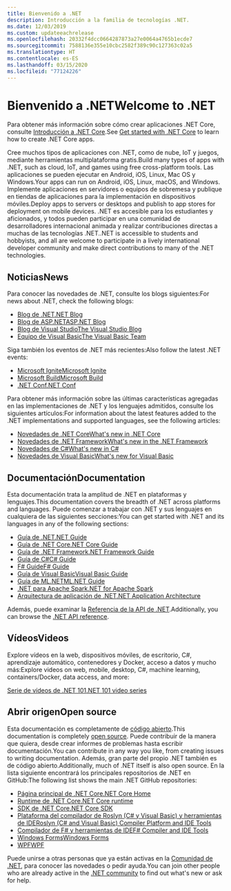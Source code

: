 ```yaml
---
title: Bienvenido a .NET
description: Introducción a la familia de tecnologías .NET.
ms.date: 12/03/2019
ms.custom: updateeachrelease
ms.openlocfilehash: 20332f4dcc0664287873a27e0064a4765b1ecde7
ms.sourcegitcommit: 7588136e355e10cbc2582f389c90c127363c02a5
ms.translationtype: HT
ms.contentlocale: es-ES
ms.lasthandoff: 03/15/2020
ms.locfileid: "77124226"
---
```

# <a name="welcome-to-net"></a><span data-ttu-id="2e8e7-103">Bienvenido a .NET</span><span class="sxs-lookup"><span data-stu-id="2e8e7-103">Welcome to .NET</span></span>

<span data-ttu-id="2e8e7-104">Para obtener más información sobre cómo crear aplicaciones .NET Core, consulte [Introducción a .NET Core](core/get-started.md).</span><span class="sxs-lookup"><span data-stu-id="2e8e7-104">See [Get started with .NET Core](core/get-started.md) to learn how to create .NET Core apps.</span></span>

<span data-ttu-id="2e8e7-105">Cree muchos tipos de aplicaciones con .NET, como de nube, IoT y juegos, mediante herramientas multiplataforma gratis.</span><span class="sxs-lookup"><span data-stu-id="2e8e7-105">Build many types of apps with .NET, such as cloud, IoT, and games using free cross-platform tools.</span></span> <span data-ttu-id="2e8e7-106">Las aplicaciones se pueden ejecutar en Android, iOS, Linux, Mac OS y Windows.</span><span class="sxs-lookup"><span data-stu-id="2e8e7-106">Your apps can run on Android, iOS, Linux, macOS, and Windows.</span></span> <span data-ttu-id="2e8e7-107">Implemente aplicaciones en servidores o equipos de sobremesa y publique en tiendas de aplicaciones para la implementación en dispositivos móviles.</span><span class="sxs-lookup"><span data-stu-id="2e8e7-107">Deploy apps to servers or desktops and publish to app stores for deployment on mobile devices.</span></span> <span data-ttu-id="2e8e7-108">.NET es accesible para los estudiantes y aficionados, y todos pueden participar en una comunidad de desarrolladores internacional animada y realizar contribuciones directas a muchas de las tecnologías .NET.</span><span class="sxs-lookup"><span data-stu-id="2e8e7-108">.NET is accessible to students and hobbyists, and all are welcome to participate in a lively international developer community and make direct contributions to many of the .NET technologies.</span></span>

## <a name="news"></a><span data-ttu-id="2e8e7-109">Noticias</span><span class="sxs-lookup"><span data-stu-id="2e8e7-109">News</span></span>

<span data-ttu-id="2e8e7-110">Para conocer las novedades de .NET, consulte los blogs siguientes:</span><span class="sxs-lookup"><span data-stu-id="2e8e7-110">For news about .NET, check the following blogs:</span></span>

- [<span data-ttu-id="2e8e7-111">Blog de .NET</span><span class="sxs-lookup"><span data-stu-id="2e8e7-111">.NET Blog</span></span>](https://devblogs.microsoft.com/dotnet/)
- [<span data-ttu-id="2e8e7-112">Blog de ASP.NET</span><span class="sxs-lookup"><span data-stu-id="2e8e7-112">ASP.NET Blog</span></span>](https://devblogs.microsoft.com/aspnet/)
- [<span data-ttu-id="2e8e7-113">Blog de Visual Studio</span><span class="sxs-lookup"><span data-stu-id="2e8e7-113">The Visual Studio Blog</span></span>](https://devblogs.microsoft.com/visualstudio/)
- [<span data-ttu-id="2e8e7-114">Equipo de Visual Basic</span><span class="sxs-lookup"><span data-stu-id="2e8e7-114">The Visual Basic Team</span></span>](https://devblogs.microsoft.com/vbteam/)

<span data-ttu-id="2e8e7-115">Siga también los eventos de .NET más recientes:</span><span class="sxs-lookup"><span data-stu-id="2e8e7-115">Also follow the latest .NET events:</span></span>

- [<span data-ttu-id="2e8e7-116">Microsoft Ignite</span><span class="sxs-lookup"><span data-stu-id="2e8e7-116">Microsoft Ignite</span></span>](https://www.microsoft.com/ignite)
- [<span data-ttu-id="2e8e7-117">Microsoft Build</span><span class="sxs-lookup"><span data-stu-id="2e8e7-117">Microsoft Build</span></span>](https://www.microsoft.com/build)
- [<span data-ttu-id="2e8e7-118">.NET Conf</span><span class="sxs-lookup"><span data-stu-id="2e8e7-118">.NET Conf</span></span>](https://www.dotnetconf.net/)

<span data-ttu-id="2e8e7-119">Para obtener más información sobre las últimas características agregadas en las implementaciones de .NET y los lenguajes admitidos, consulte los siguientes artículos:</span><span class="sxs-lookup"><span data-stu-id="2e8e7-119">For information about the latest features added to the .NET implementations and supported languages, see the following articles:</span></span>

- [<span data-ttu-id="2e8e7-120">Novedades de .NET Core</span><span class="sxs-lookup"><span data-stu-id="2e8e7-120">What's new in .NET Core</span></span>](core/whats-new/index.md)
- [<span data-ttu-id="2e8e7-121">Novedades de .NET Framework</span><span class="sxs-lookup"><span data-stu-id="2e8e7-121">What's new in the .NET Framework</span></span>](framework/whats-new/index.md)
- [<span data-ttu-id="2e8e7-122">Novedades de C#</span><span class="sxs-lookup"><span data-stu-id="2e8e7-122">What's new in C#</span></span>](csharp/whats-new/index.md)
- [<span data-ttu-id="2e8e7-123">Novedades de Visual Basic</span><span class="sxs-lookup"><span data-stu-id="2e8e7-123">What's new for Visual Basic</span></span>](visual-basic/getting-started/whats-new.md)

## <a name="documentation"></a><span data-ttu-id="2e8e7-124">Documentación</span><span class="sxs-lookup"><span data-stu-id="2e8e7-124">Documentation</span></span>

<span data-ttu-id="2e8e7-125">Esta documentación trata la amplitud de .NET en plataformas y lenguajes.</span><span class="sxs-lookup"><span data-stu-id="2e8e7-125">This documentation covers the breadth of .NET across platforms and languages.</span></span> <span data-ttu-id="2e8e7-126">Puede comenzar a trabajar con .NET y sus lenguajes en cualquiera de las siguientes secciones:</span><span class="sxs-lookup"><span data-stu-id="2e8e7-126">You can get started with .NET and its languages in any of the following sections:</span></span>

- [<span data-ttu-id="2e8e7-127">Guía de .NET</span><span class="sxs-lookup"><span data-stu-id="2e8e7-127">.NET Guide</span></span>](standard/index.md)
- [<span data-ttu-id="2e8e7-128">Guía de .NET Core</span><span class="sxs-lookup"><span data-stu-id="2e8e7-128">.NET Core Guide</span></span>](core/index.md)
- [<span data-ttu-id="2e8e7-129">Guía de .NET Framework</span><span class="sxs-lookup"><span data-stu-id="2e8e7-129">.NET Framework Guide</span></span>](framework/index.md)
- [<span data-ttu-id="2e8e7-130">Guía de C#</span><span class="sxs-lookup"><span data-stu-id="2e8e7-130">C# Guide</span></span>](csharp/index.yml)
- [<span data-ttu-id="2e8e7-131">F# Guide</span><span class="sxs-lookup"><span data-stu-id="2e8e7-131">F# Guide</span></span>](fsharp/index.yml)
- [<span data-ttu-id="2e8e7-132">Guía de Visual Basic</span><span class="sxs-lookup"><span data-stu-id="2e8e7-132">Visual Basic Guide</span></span>](visual-basic/index.yml)
- [<span data-ttu-id="2e8e7-133">Guía de ML.NET</span><span class="sxs-lookup"><span data-stu-id="2e8e7-133">ML.NET Guide</span></span>](machine-learning/index.yml)
- [<span data-ttu-id="2e8e7-134">.NET para Apache Spark</span><span class="sxs-lookup"><span data-stu-id="2e8e7-134">.NET for Apache Spark</span></span>](spark/index.yml)
- [<span data-ttu-id="2e8e7-135">Arquitectura de aplicación de .NET</span><span class="sxs-lookup"><span data-stu-id="2e8e7-135">.NET Application Architecture</span></span>](architecture/index.yml)

<span data-ttu-id="2e8e7-136">Además, puede examinar la [Referencia de la API de .NET](/dotnet/api).</span><span class="sxs-lookup"><span data-stu-id="2e8e7-136">Additionally, you can browse the [.NET API reference](/dotnet/api).</span></span>

## <a name="videos"></a><span data-ttu-id="2e8e7-137">Vídeos</span><span class="sxs-lookup"><span data-stu-id="2e8e7-137">Videos</span></span>

<span data-ttu-id="2e8e7-138">Explore vídeos en la web, dispositivos móviles, de escritorio, C#, aprendizaje automático, contenedores y Docker, acceso a datos y mucho más:</span><span class="sxs-lookup"><span data-stu-id="2e8e7-138">Explore videos on web, mobile, desktop, C#, machine learning, containers/Docker, data access, and more:</span></span>

[<span data-ttu-id="2e8e7-139">Serie de vídeos de .NET 101</span><span class="sxs-lookup"><span data-stu-id="2e8e7-139">.NET 101 video series</span></span>](https://dotnet.microsoft.com/learn/videos)

## <a name="open-source"></a><span data-ttu-id="2e8e7-140">Abrir origen</span><span class="sxs-lookup"><span data-stu-id="2e8e7-140">Open source</span></span>

<span data-ttu-id="2e8e7-141">Esta documentación es completamente de [código abierto](https://github.com/dotnet/docs).</span><span class="sxs-lookup"><span data-stu-id="2e8e7-141">This documentation is completely [open source](https://github.com/dotnet/docs).</span></span> <span data-ttu-id="2e8e7-142">Puede contribuir de la manera que quiera, desde crear informes de problemas hasta escribir documentación.</span><span class="sxs-lookup"><span data-stu-id="2e8e7-142">You can contribute in any way you like, from creating issues to writing documentation.</span></span> <span data-ttu-id="2e8e7-143">Además, gran parte del propio .NET también es de código abierto.</span><span class="sxs-lookup"><span data-stu-id="2e8e7-143">Additionally, much of .NET itself is also open source.</span></span> <span data-ttu-id="2e8e7-144">En la lista siguiente encontrará los principales repositorios de .NET en GitHub:</span><span class="sxs-lookup"><span data-stu-id="2e8e7-144">The following list shows the main .NET GitHub repositories:</span></span>

- [<span data-ttu-id="2e8e7-145">Página principal de .NET Core</span><span class="sxs-lookup"><span data-stu-id="2e8e7-145">.NET Core Home</span></span>](https://github.com/dotnet/core)
- [<span data-ttu-id="2e8e7-146">Runtime de .NET Core</span><span class="sxs-lookup"><span data-stu-id="2e8e7-146">.NET Core runtime</span></span>](https://github.com/dotnet/runtime)
- [<span data-ttu-id="2e8e7-147">SDK de .NET Core</span><span class="sxs-lookup"><span data-stu-id="2e8e7-147">.NET Core SDK</span></span>](https://github.com/dotnet/sdk)
- [<span data-ttu-id="2e8e7-148">Plataforma del compilador de Roslyn (C# y Visual Basic) y herramientas de IDE</span><span class="sxs-lookup"><span data-stu-id="2e8e7-148">Roslyn (C# and Visual Basic) Compiler Platform and IDE Tools</span></span>](https://github.com/dotnet/roslyn)
- [<span data-ttu-id="2e8e7-149">Compilador de F# y herramientas de IDE</span><span class="sxs-lookup"><span data-stu-id="2e8e7-149">F# Compiler and IDE Tools</span></span>](https://github.com/dotnet/fsharp)
- [<span data-ttu-id="2e8e7-150">Windows Forms</span><span class="sxs-lookup"><span data-stu-id="2e8e7-150">Windows Forms</span></span>](https://github.com/dotnet/winforms)
- [<span data-ttu-id="2e8e7-151">WPF</span><span class="sxs-lookup"><span data-stu-id="2e8e7-151">WPF</span></span>](https://github.com/dotnet/wpf)

<span data-ttu-id="2e8e7-152">Puede unirse a otras personas que ya están activas en la [Comunidad de .NET](https://dotnet.microsoft.com/platform/community), para conocer las novedades o pedir ayuda.</span><span class="sxs-lookup"><span data-stu-id="2e8e7-152">You can join other people who are already active in the [.NET community](https://dotnet.microsoft.com/platform/community) to find out what's new or ask for help.</span></span>
